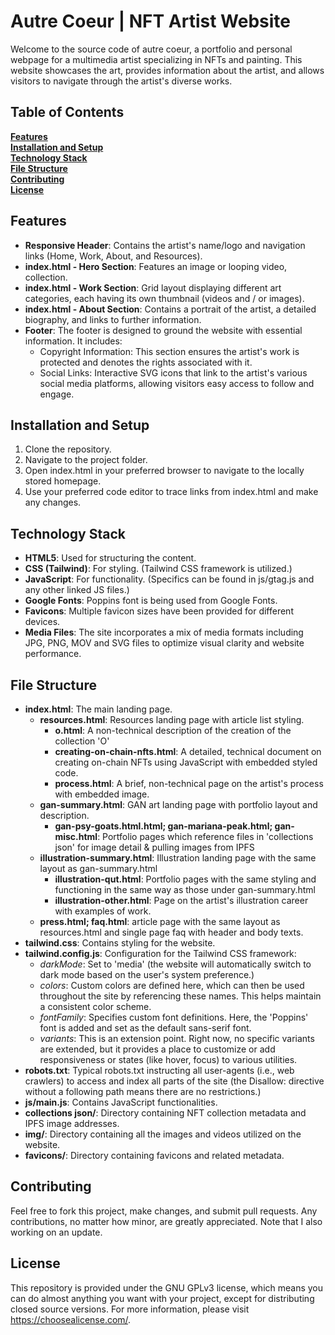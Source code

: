 # Autre Coeur | NFT Artist Website
Welcome to the source code of autre coeur, a portfolio and personal webpage for a multimedia artist specializing in NFTs and painting. This website showcases the art, provides information about the artist, and allows visitors to navigate through the artist's diverse works.

## Table of Contents
**[Features](##features)<br>
[Installation and Setup](##installation-and-setup)<br>
[Technology Stack](##technology-stack)<br>
[File Structure](##file-structure)<br>
[Contributing](##contributing)<br>
[License](##license)<br>**

## Features
- **Responsive Header**: Contains the artist's name/logo and navigation links (Home, Work, About, and Resources).<br>
- **index.html - Hero Section**: Features an image or looping video, collection.<br>
- **index.html - Work Section**: Grid layout displaying different art categories, each having its own thumbnail (videos and / or images).<br>
- **index.html - About Section**: Contains a portrait of the artist, a detailed biography, and links to further information.<br>
- **Footer**: The footer is designed to ground the website with essential information. It includes:
  - Copyright Information: This section ensures the artist's work is protected and denotes the rights associated with it.
  - Social Links: Interactive SVG icons that link to the artist's various social media platforms, allowing visitors easy access to follow and engage.

## Installation and Setup
1. Clone the repository.
2. Navigate to the project folder.
3. Open index.html in your preferred browser to navigate to the locally stored homepage.
4. Use your preferred code editor to trace links from index.html and make any changes.

## Technology Stack
- **HTML5**: Used for structuring the content.<br>
- **CSS (Tailwind)**: For styling. (Tailwind CSS framework is utilized.)<br>
- **JavaScript**: For functionality. (Specifics can be found in js/gtag.js and any other linked JS files.)<br>
- **Google Fonts**: Poppins font is being used from Google Fonts.<br>
- **Favicons**: Multiple favicon sizes have been provided for different devices.<br>
- **Media Files**: The site incorporates a mix of media formats including JPG, PNG, MOV and SVG files to optimize visual clarity and website performance.<br>

## File Structure
- **index.html**: The main landing page.
  - **resources.html**: Resources landing page with article list styling.
    - **o.html**: A non-technical description of the creation of the collection 'O'
    - **creating-on-chain-nfts.html**: A detailed, technical document on creating on-chain NFTs using JavaScript with embedded styled code.
    - **process.html**: A brief, non-technical page on the artist's process with embedded image.
  - **gan-summary.html**: GAN art landing page with portfolio layout and description.
    - **gan-psy-goats.html.html; gan-mariana-peak.html; gan-misc.html**: Portfolio pages which reference files in 'collections json' for image detail & pulling images from IPFS
  - **illustration-summary.html**: Illustration landing page with the same layout as gan-summary.html
    - **illustration-qut.html**: Portfolio pages with the same styling and functioning in the same way as those under gan-summary.html
    - **illustration-other.html**: Page on the artist's illustration career with examples of work.
  - **press.html; faq.html**: article page with the same layout as resources.html and single page faq with header and body texts.
- **tailwind.css**: Contains styling for the website.
- **tailwind.config.js**: Configuration for the Tailwind CSS framework:
  - *darkMode*: Set to 'media' (the website will automatically switch to dark mode based on the user's system preference.)
  - *colors*: Custom colors are defined here, which can then be used throughout the site by referencing these names. This helps maintain a consistent color scheme.
  - *fontFamily*: Specifies custom font definitions. Here, the 'Poppins' font is added and set as the default sans-serif font.
  - *variants*: This is an extension point. Right now, no specific variants are extended, but it provides a place to customize or add responsiveness or states (like hover, focus) to various utilities.
- **robots.txt**: Typical robots.txt instructing all user-agents (i.e., web crawlers) to access and index all parts of the site (the Disallow: directive without a following path means there are no restrictions.)
- **js/main.js**: Contains JavaScript functionalities.
- **collections json/**: Directory containing NFT collection metadata and IPFS image addresses.
- **img/**: Directory containing all the images and videos utilized on the website.
- **favicons/**: Directory containing favicons and related metadata.

## Contributing
Feel free to fork this project, make changes, and submit pull requests. Any contributions, no matter how minor, are greatly appreciated.
Note that I also working on an update.

## License
This repository is provided under the GNU GPLv3 license, which means you can do almost anything you want with your project, except for distributing closed source versions. For more information, please visit https://choosealicense.com/.
